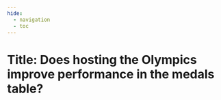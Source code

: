 ```yaml
---
hide:
  - navigation
  - toc
---
```


# Title: Does hosting the Olympics improve performance in the medals table?